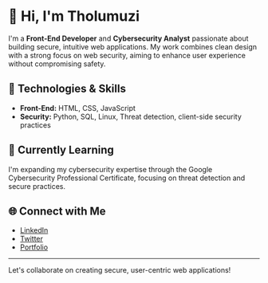 # 👋 Hi, I'm Tholumuzi

I'm a **Front-End Developer** and **Cybersecurity Analyst** passionate about building secure, intuitive web applications. My work combines clean design with a strong focus on web security, aiming to enhance user experience without compromising safety.

## 🔧 Technologies & Skills
- **Front-End:** HTML, CSS, JavaScript
- **Security:** Python, SQL, Linux, Threat detection, client-side security practices

## 🌱 Currently Learning
I'm expanding my cybersecurity expertise through the Google Cybersecurity Professional Certificate, focusing on threat detection and secure practices.

## 🌐 Connect with Me
- [LinkedIn](https://www.linkedin.com/in/tholumuzikhuboni)
- [Twitter](https://www.x.com/khubonimuzi)
- [Portfolio](https://tholumuzi.co.za)

---

Let's collaborate on creating secure, user-centric web applications!
